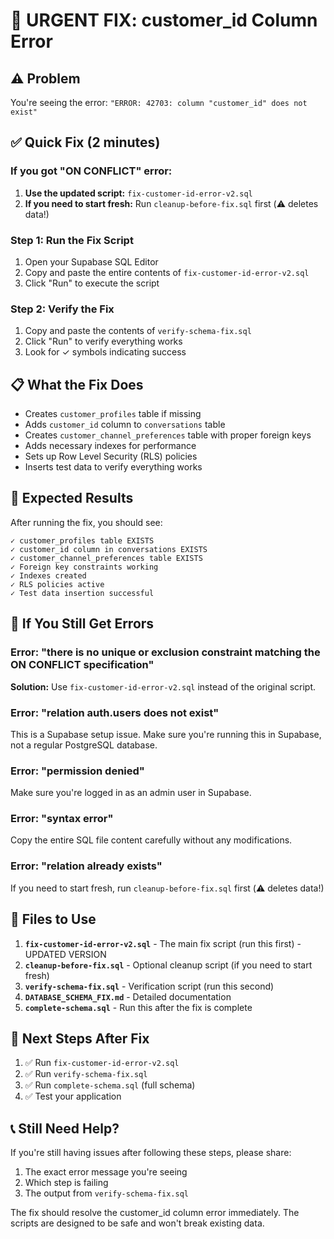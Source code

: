 # 🔧 URGENT FIX: customer_id Column Error

## ⚠️ Problem
You're seeing the error: `"ERROR: 42703: column "customer_id" does not exist"`

## ✅ Quick Fix (2 minutes)

### If you got "ON CONFLICT" error:
1. **Use the updated script:** `fix-customer-id-error-v2.sql`
2. **If you need to start fresh:** Run `cleanup-before-fix.sql` first (⚠️ deletes data!)

### Step 1: Run the Fix Script
1. Open your Supabase SQL Editor
2. Copy and paste the entire contents of `fix-customer-id-error-v2.sql`
3. Click "Run" to execute the script

### Step 2: Verify the Fix
1. Copy and paste the contents of `verify-schema-fix.sql` 
2. Click "Run" to verify everything works
3. Look for ✓ symbols indicating success

## 📋 What the Fix Does
- Creates `customer_profiles` table if missing
- Adds `customer_id` column to `conversations` table
- Creates `customer_channel_preferences` table with proper foreign keys
- Adds necessary indexes for performance
- Sets up Row Level Security (RLS) policies
- Inserts test data to verify everything works

## 🎯 Expected Results
After running the fix, you should see:
```
✓ customer_profiles table EXISTS
✓ customer_id column in conversations EXISTS  
✓ customer_channel_preferences table EXISTS
✓ Foreign key constraints working
✓ Indexes created
✓ RLS policies active
✓ Test data insertion successful
```

## 🚨 If You Still Get Errors

### Error: "there is no unique or exclusion constraint matching the ON CONFLICT specification"
**Solution:** Use `fix-customer-id-error-v2.sql` instead of the original script.

### Error: "relation auth.users does not exist"
This is a Supabase setup issue. Make sure you're running this in Supabase, not a regular PostgreSQL database.

### Error: "permission denied"
Make sure you're logged in as an admin user in Supabase.

### Error: "syntax error"
Copy the entire SQL file content carefully without any modifications.

### Error: "relation already exists"
If you need to start fresh, run `cleanup-before-fix.sql` first (⚠️ deletes data!)

## 📖 Files to Use

1. **`fix-customer-id-error-v2.sql`** - The main fix script (run this first) - UPDATED VERSION
2. **`cleanup-before-fix.sql`** - Optional cleanup script (if you need to start fresh)
3. **`verify-schema-fix.sql`** - Verification script (run this second)
4. **`DATABASE_SCHEMA_FIX.md`** - Detailed documentation
5. **`complete-schema.sql`** - Run this after the fix is complete

## 🔄 Next Steps After Fix
1. ✅ Run `fix-customer-id-error-v2.sql`
2. ✅ Run `verify-schema-fix.sql`
3. ✅ Run `complete-schema.sql` (full schema)
4. ✅ Test your application

## 📞 Still Need Help?
If you're still having issues after following these steps, please share:
1. The exact error message you're seeing
2. Which step is failing
3. The output from `verify-schema-fix.sql`

The fix should resolve the customer_id column error immediately. The scripts are designed to be safe and won't break existing data.